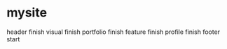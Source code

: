 # mysite<br>
header finish
visual finish
portfolio finish
feature finish
profile finish
footer start
